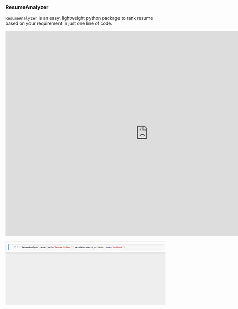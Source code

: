 ### ResumeAnalyzer
`ResumeAnalyzer` is an easy, lightweight python package to rank resume based on your requirement in just one line of code.



<iframe
  src="https://carbon.now.sh/embed?bg=rgba(255%2C255%2C255%2C1)&t=seti&wt=none&l=python&ds=true&dsyoff=20px&dsblur=68px&wc=true&wa=false&pv=56px&ph=56px&ln=false&fl=1&fm=Hack&fs=14px&lh=133%25&si=false&es=4x&wm=false&code=%2523%2520!%2520pip%2520install%2520ResumeAnalyzer%250Aimport%2520ResumeAnalyzer%2520as%2520ra%250A%250Aanalyzer%2520%253D%2520ra.ResumeAnalyzer()%250A%250A%2523%2520define%2520the%2520ranking%2520criteria%2520that%2520suits%2520your%2520requirement%250A%2523%2520E.g.%2520rank%2520candidates%2520based%2520on%2520Deep%2520Learning%252C%2520Machine%2520Learning%2520and%2520Time%2520Series%2520skills%250Asearch_criteria%2520%253D%2520%257B%250A%2520%2520%2520%2520%250A%2520%2520%2520%2520%2522Deep%2520Learning%2522%253A%2520%250A%2520%2520%255B%2522neural%2520networks%2522%252C%2520%2522cnn%2522%252C%2520%2522rnn%2522%252C%2520%2522ann%2522%252C%2520%2522lstm%2522%252C%2520%2522bert%2522%252C%2520%2522transformers%2522%255D%252C%250A%2520%2520%250A%2520%2520%2520%2520%2522Machine%2520Learning%2522%253A%2520%250A%2520%2520%255B%2522regression%2522%252C%2520%2522classification%2522%252C%2520%2522clustering%2522%252C%2520%2522time%2520series%2522%252C%2520%2522summarization%2522%252C%2520%2522nlp%2522%255D%252C%250A%2520%2520%250A%2520%2520%2520%2520%2522Time%2520Series%2522%253A%2520%2520%250A%2520%2520%255B%2522arima%2522%252C%2522sarimax%2522%252C%2520%2522prophet%2522%252C%2520%2522holt%2520winters%2522%255D%250A%2520%2520%250A%257D%250A%250A%2523%2520render%2520in%2520jupyter%2520notebook%250Aanalyzer.render(path%253D%2522Resume%2520Folder%252F%2522%252C%2520metadata%253Dsearch_criteria%252C%2520mode%253D%2522notebook%2522)%250A%250A%2523%2520render%2520in%2520browser%250Aanalyzer.render(path%253D%2522Resume%2520Folder%252F%2522%252C%2520metadata%253Dsearch_criteria%252C%2520mode%253D%2522browser%2522)"
  style="width: 900px; height: 646px; border:0; transform: scale(1); overflow:hidden;"
  sandbox="allow-scripts allow-same-origin">
</iframe>

![Alt Text](demo.gif)
